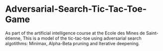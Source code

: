 # Adversarial-Search-Tic-Tac-Toe-Game
As part of the artificial intelligence course at the Ecole des Mines de Saint-étienne, This is a model of the tic-tac-toe using adversarial search algotithms: Minimax, Alpha-Beta pruning and Iterative deepening.
